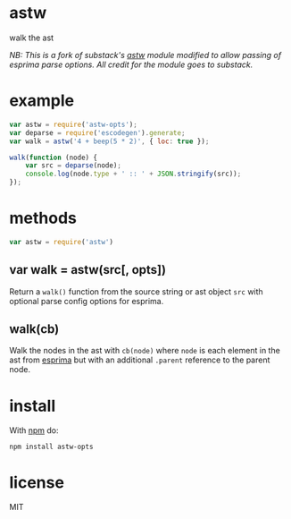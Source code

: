 # astw

walk the ast

*NB: This is a fork of substack's [astw](https://npmjs.org/package/astw) module modified to
allow passing of esprima parse options. All credit for the module goes to substack.*

# example

``` js
var astw = require('astw-opts');
var deparse = require('escodegen').generate;
var walk = astw('4 + beep(5 * 2)', { loc: true });

walk(function (node) {
    var src = deparse(node);
    console.log(node.type + ' :: ' + JSON.stringify(src));
});
```

# methods

``` js
var astw = require('astw')
```

## var walk = astw(src[, opts])

Return a `walk()` function from the source string or ast object `src` with optional
parse config options for esprima.

## walk(cb)

Walk the nodes in the ast with `cb(node)` where `node` is each element in the
ast from [esprima](http://esprima.org/) but with an additional `.parent`
reference to the parent node.

# install

With [npm](https://npmjs.org) do:

```
npm install astw-opts
```

# license

MIT
